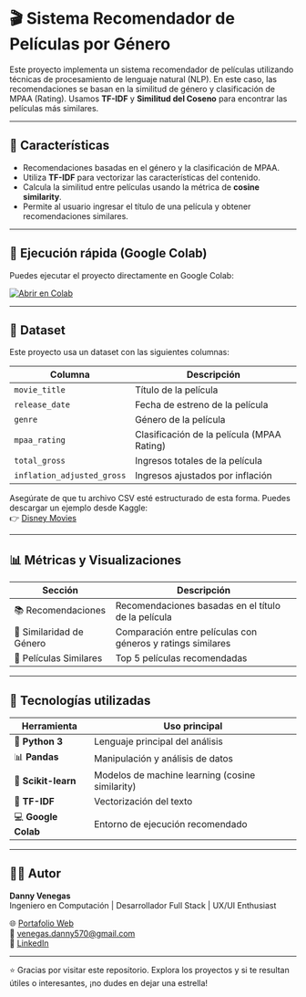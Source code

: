 # 🎬 Sistema Recomendador de Películas por Género

Este proyecto implementa un sistema recomendador de películas utilizando técnicas de procesamiento de lenguaje natural (NLP). En este caso, las recomendaciones se basan en la similitud de género y clasificación de MPAA (Rating). Usamos **TF-IDF** y **Similitud del Coseno** para encontrar las películas más similares.

---

## 📌 Características

- Recomendaciones basadas en el género y la clasificación de MPAA.
- Utiliza **TF-IDF** para vectorizar las características del contenido.
- Calcula la similitud entre películas usando la métrica de **cosine similarity**.
- Permite al usuario ingresar el título de una película y obtener recomendaciones similares.

---

## 🚀 Ejecución rápida (Google Colab)

Puedes ejecutar el proyecto directamente en Google Colab:

[![Abrir en Colab](https://colab.research.google.com/assets/colab-badge.svg)](https://colab.research.google.com/drive/16fgl5fW9qDLX-dh0h7lxgPLbmNtLuY-W?usp=sharing)

---

## 📁 Dataset

Este proyecto usa un dataset con las siguientes columnas:

| Columna                | Descripción                                    |
|------------------------|------------------------------------------------|
| `movie_title`          | Título de la película                          |
| `release_date`         | Fecha de estreno de la película                |
| `genre`                | Género de la película                          |
| `mpaa_rating`          | Clasificación de la película (MPAA Rating)     |
| `total_gross`          | Ingresos totales de la película                |
| `inflation_adjusted_gross` | Ingresos ajustados por inflación             |

Asegúrate de que tu archivo CSV esté estructurado de esta forma.
Puedes descargar un ejemplo desde Kaggle:  
👉 [Disney Movies](https://www.kaggle.com/datasets/prateekmaj21/disney-movies/data)

---

## 📊 Métricas y Visualizaciones

| Sección                     | Descripción                                                |
|-----------------------------|------------------------------------------------------------|
| 📚 Recomendaciones          | Recomendaciones basadas en el título de la película        |
| 🎯 Similaridad de Género    | Comparación entre películas con géneros y ratings similares|
| 🎥 Películas Similares      | Top 5 películas recomendadas                              |

---

## 🧩 Tecnologías utilizadas

| Herramienta               | Uso principal                                  |
|---------------------------|------------------------------------------------|
| 🐍 **Python 3**           | Lenguaje principal del análisis                |
| 📊 **Pandas**             | Manipulación y análisis de datos               |
| 🧠 **Scikit-learn**       | Modelos de machine learning (cosine similarity) |
| 📖 **TF-IDF**             | Vectorización del texto                         |
| 💻 **Google Colab**       | Entorno de ejecución recomendado               |

---

## 👨‍💻 Autor

**Danny Venegas**  
Ingeniero en Computación | Desarrollador Full Stack | UX/UI Enthusiast

🌐 [Portafolio Web](#)  
📧 venegas.danny570@gmail.com  
💼 [LinkedIn](https://www.linkedin.com/in/danny-venegas-275726231)

---

⭐ Gracias por visitar este repositorio. Explora los proyectos y si te resultan útiles o interesantes, ¡no dudes en dejar una estrella!
